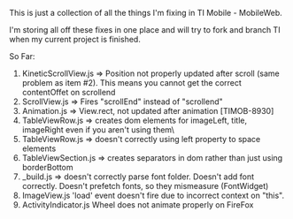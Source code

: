 This is just a collection of all the things I'm fixing in TI Mobile - MobileWeb.

I'm storing all off these fixes in one place and will try to fork and branch TI when my current project is finished.

So Far:

1. KineticScrollView.js => Position not properly updated after scroll (same problem as item #2). This means you cannot get the correct contentOffet on scrollend
2. ScrollView.js => Fires "scrollEnd" instead of "scrollend"
3. Animation.js => View.rect, not updated after animation [TIMOB-8930]
4. TableViewRow.js => creates dom elements for imageLeft, title, imageRight even if you aren't using them\
5. TableViewRow.js => doesn't correctly using left property to space elements
6. TableViewSection.js => creates separators in dom rather than just using borderBottom
7. _build.js => doesn't correctly parse font folder. Doesn't add font correctly. Doesn't prefetch fonts, so they mismeasure (FontWidget)
8. ImageView.js 'load' event doesn't fire due to incorrect context on "this". 
9. ActivityIndicator.js Wheel does not animate properly on FireFox
